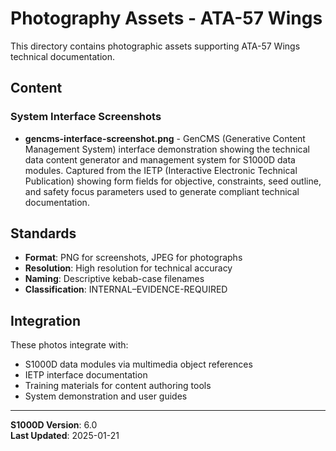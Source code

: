 # Photography Assets - ATA-57 Wings

This directory contains photographic assets supporting ATA-57 Wings technical documentation.

## Content

### System Interface Screenshots

- **gencms-interface-screenshot.png** - GenCMS (Generative Content Management System) interface demonstration showing the technical data content generator and management system for S1000D data modules. Captured from the IETP (Interactive Electronic Technical Publication) showing form fields for objective, constraints, seed outline, and safety focus parameters used to generate compliant technical documentation.

## Standards

- **Format**: PNG for screenshots, JPEG for photographs
- **Resolution**: High resolution for technical accuracy
- **Naming**: Descriptive kebab-case filenames
- **Classification**: INTERNAL–EVIDENCE-REQUIRED

## Integration

These photos integrate with:
- S1000D data modules via multimedia object references
- IETP interface documentation
- Training materials for content authoring tools
- System demonstration and user guides

---

**S1000D Version**: 6.0  
**Last Updated**: 2025-01-21